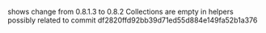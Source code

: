 shows change from 0.8.1.3 to 0.8.2
Collections are empty in helpers
possibly related to commit df2820ffd92bb39d71ed55d884e149fa52b1a376
